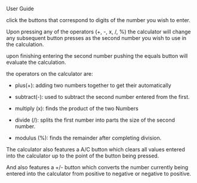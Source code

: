 User Guide

click the buttons that correspond to digits of the number you wish to enter.

Upon pressing any of the operators (+, -, x, /, %) the calculator will change any subsequent button presses as the second number you wish to use in the calculation.

upon finishing entering the second number pushing the equals button will evaluate the calculation.

the operators on the calculator are:

- plus(+): adding two numbers together to get their automatically

- subtract(-): used to subtract the second number entered from the first.

- multiply (x): finds the product of the two Numbers

- divide (/): splits the first number into parts the size of the second number.

- modulus (%): finds the remainder after completing division.

The calculator also features a A/C button which clears all values entered into the calculator up to the point of the button being pressed.

And also features a +/- button which converts the number currently being entered into the calculator from positive to negative or negative to positive.  
